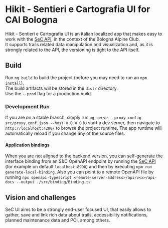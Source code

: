 # Hikit - Sentieri e Cartografia UI for CAI Bologna
Hikit - Sentieri e Cartografia UI is an italian localized app that makes easy to work with the [SeC API](https://github.com/loreV/SeC), in the context of the Bologna Alpine Club.  
It supports trails related data manipulation and visualization and, as it is strongly related to the API, the versioning is tight to the API itself. 
## Build
Run `ng build` to build the project (before you may need to run an `npm install`).  
The build artifacts will be stored in the `dist/` directory.  
Use the `--prod` flag for a production build.
### Development Run
If you are on a stable branch, simply run `ng serve --proxy-config src/proxy.conf.json --host 0.0.0.0` to start a dev server, then navigate to `http://localhost:4200/` to browse the project runtime. The app runtime will automatically reload if you change any of the source files.

#### Application bindings
When you are not aligned to the backend version, you can self-generate the interface binding from an S&C OpenAPI endpoint by running the [SeC API](https://github.com/loreV/SeC) (for example on default `localhost:8990`) and then by executing `npm run generate-local-binding`. 
Also you can point to a remote OpenAPI file by running `npx openapi-typescript <remote-server-address>/api/v<x>/api-docs --output ./src/binding/Binding.ts`

## Vision and challenges
SeC UI aims to be a strongly end-user focused UI, that easily allows to gather, save and link rich data about trails, accessibility notifications, planned maintenance data and POI, among others.

